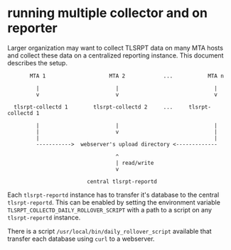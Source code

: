 # running multiple collector and on reporter

Larger organization may want to collect TLSRPT data on many MTA hosts and
collect these data on a centralized reporting instance.
This document describes the setup.

```text
       MTA 1                    MTA 2            ...           MTA n

         |                        |                              |
         v                        v                              v

  tlsrpt-collectd 1        tlsrpt-collectd 2     ...     tlsrpt-collectd 1  

         |                        |                              |
         |                        v                              |
         |                                                       |
         ----------->  webserver's upload directory <-------------

                                  ^
                                  | read/write
                                  v

                         central tlsrpt-reportd
```

Each `tlsrpt-reportd` instance has to transfer it's database to the central
`tlsrpt-reportd`.
This can be enabled by setting the environment variable
`TLSRPT_COLLECTD_DAILY_ROLLOVER_SCRIPT` with a path to a script on any
`tlsrpt-reportd` instance.

There is a script `/usr/local/bin/daily_rollover_script` available that
transfer each database using `curl` to a webserver.
